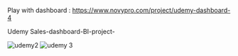 Play with dashboard : https://www.novypro.com/project/udemy-dashboard-4

Udemy Sales-dashboard-BI-project-

![udemy2](https://github.com/Ankush47/Udemy-Dashboard/assets/163720842/34a29adb-4f8e-4ce6-bf4b-29d72af237dc)
![udemy 3](https://github.com/Ankush47/Udemy-Dashboard/assets/163720842/fc725544-fcbf-4f44-a20b-182ba93eef96)
